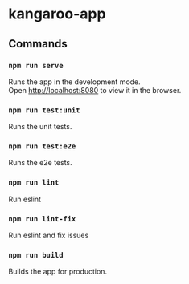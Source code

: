 # kangaroo-app

## Commands

### `npm run serve`

Runs the app in the development mode.<br />
Open [http://localhost:8080](http://localhost:8080) to view it in the browser.

### `npm run test:unit`

Runs the unit tests.

### `npm run test:e2e`

Runs the e2e tests.

### `npm run lint`

Run eslint

### `npm run lint-fix`

Run eslint and fix issues

### `npm run build`

Builds the app for production.

